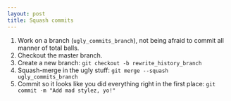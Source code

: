 ```yaml
---
layout: post
title: Squash commits
---
```


1. Work on a branch (`ugly_commits_branch`), not being afraid to commit all manner of total balls.
2. Checkout the master branch.
3. Create a new branch: `git checkout -b rewrite_history_branch`
4. Squash-merge in the ugly stuff: `git merge --squash ugly_commits_branch`
5. Commit so it looks like you did everything right in the first place: `git commit -m "Add mad stylez, yo!"`
